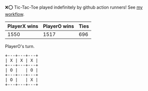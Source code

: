 :x::o: Tic-Tac-Toe played indefinitely by github action runners! See [my workflow](.github/workflows/play.yaml).

|PlayerX wins|PlayerO wins|Ties|
|-|-|-|
|1550|1517|696|

PlayerO's turn.

<pre>
+---+---+---+
| X | X | X |
+---+---+---+
| O |   | O |
+---+---+---+
| O |   | X |
+---+---+---+
</pre>